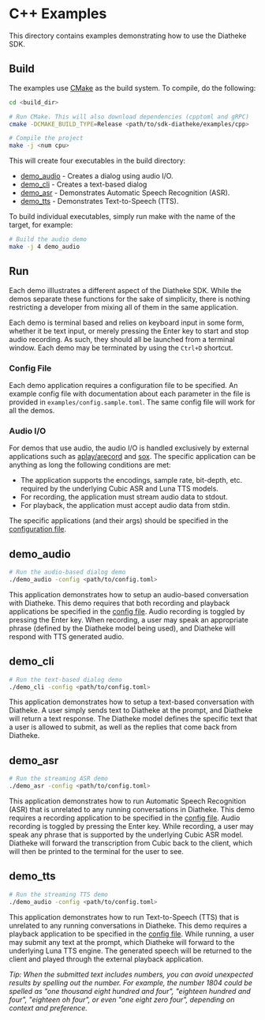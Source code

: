 # C++ Examples

This directory contains examples demonstrating how to use the
Diatheke SDK.

## Build
The examples use [CMake](www.cmake.org) as the build system. To compile,
do the following:
```bash
cd <build_dir>

# Run CMake. This will also download dependencies (cpptoml and gRPC)
cmake -DCMAKE_BUILD_TYPE=Release <path/to/sdk-diatheke/examples/cpp>

# Compile the project
make -j <num cpu>
```

This will create four executables in the build directory:
* [demo_audio](#demo_audio) - Creates a dialog using audio I/O.
* [demo_cli](#demo_cli) - Creates a text-based dialog
* [demo_asr](#demo_asr) - Demonstrates Automatic Speech Recognition (ASR).
* [demo_tts](#demo_tts) - Demonstrates Text-to-Speech (TTS).

To build individual executables, simply run make with the name of the target,
for example:
```bash
# Build the audio demo
make -j 4 demo_audio
```

## Run

Each demo illlustrates a different aspect of the Diatheke SDK. While the
demos separate these functions for the sake of simplicity, there is nothing
restricting a developer from mixing all of them in the same application.

Each demo is terminal based and relies on keyboard input in some form,
whether it be text input, or merely pressing the Enter key to start and
stop audio recording. As such, they should all be launched from a terminal
window. Each demo may be terminated by using the `Ctrl+D` shortcut.

### Config File
Each demo application requires a configuration file to be specified. 
An example config file with documentation about each parameter in the file
is provided in `examples/config.sample.toml`. The same config file will
work for all the demos.

### Audio I/O
For demos that use audio, the audio I/O is handled exclusively by 
external applications such as 
[aplay/arecord](https://linux.die.net/man/1/arecord) and
[sox](http://sox.sourceforge.net/). The specific application can be
anything as long the following conditions are met:
* The application supports the encodings, sample rate, bit-depth, etc. 
  required by the underlying Cubic ASR and Luna TTS models.
* For recording, the application must stream audio data to stdout.
* For playback, the application must accept audio data from stdin.

The specific applications (and their args) should be specified in 
the [configuration file](#config-file).

## demo_audio
```bash
# Run the audio-based dialog demo
./demo_audio -config <path/to/config.toml>
```

This application demonstrates how to setup an audio-based conversation with
Diatheke. This demo requires that both recording and playback applications
be specified in the [config file](#config-file). Audio recording is toggled
by pressing the Enter key. When recording, a user may speak an appropriate
phrase (defined by the Diatheke model being used), and Diatheke will respond
with TTS generated audio.

## demo_cli
```bash
# Run the text-based dialog demo
./demo_cli -config <path/to/config.toml>
```

This application demonstrates how to setup a text-based conversation with
Diatheke. A user simply sends text to Diatheke at the prompt, and Diatheke
will return a text response. The Diatheke model defines the specific text
that a user is allowed to submit, as well as the replies that come back
from Diatheke.

## demo_asr
```bash
# Run the streaming ASR demo
./demo_asr -config <path/to/config.toml>
```

This application demonstrates how to run Automatic Speech Recognition (ASR)
that is unrelated to any running conversations in Diatheke. This demo
requires a recording application to be specified in the
[config file](#config-file). Audio recording is toggled by pressing the
Enter key. While recording, a user may speak any phrase that is supported
by the underlying Cubic ASR model. Diatheke will forward the transcription
from Cubic back to the client, which will then be printed to the terminal
for the user to see.

## demo_tts
```bash
# Run the streaming TTS demo
./demo_audio -config <path/to/config.toml>
```
This application demonstrates how to run Text-to-Speech (TTS) that is
unrelated to any running conversations in Diatheke. This demo requires
a playback application to be specified in the [config file](#config-file).
While running, a user may submit any text at the prompt, which Diatheke
will forward to the underlying Luna TTS engine. The generated speech will
be returned to the client and played through the external playback
application.

*Tip: When the submitted text includes numbers, you can avoid 
unexpected results by spelling out the number. For example, the number
1804 could be spelled as "one thousand eight hundred and four",
"eighteen hundred and four", "eighteen oh four", or even "one eight zero
four", depending on context and preference.*
